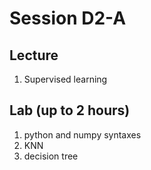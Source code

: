 # Session D2-A

## Lecture
1. Supervised learning

## Lab (up to 2 hours)
1. python and numpy syntaxes
2. KNN
3. decision tree
   